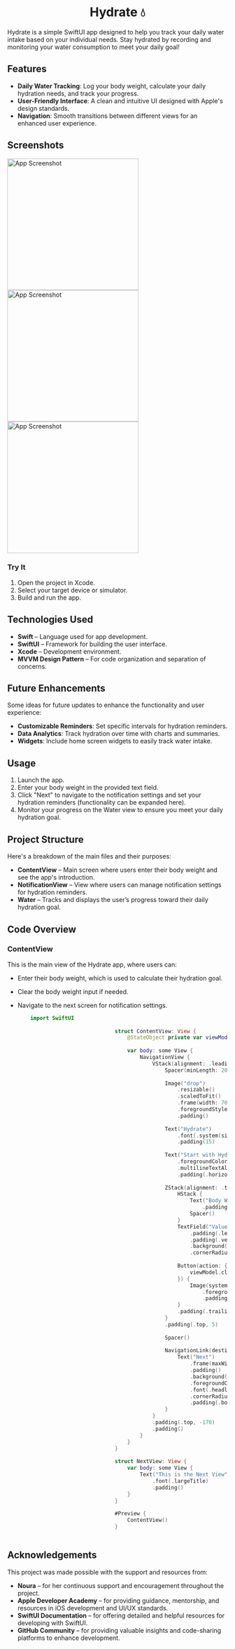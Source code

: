 <h1 align="center">Hydrate 💧 </h1>


Hydrate is a simple SwiftUI app designed to help you track your daily water intake based on your individual needs. Stay hydrated by recording and monitoring your water consumption to meet your daily goal!

## Features

- **Daily Water Tracking**: Log your body weight, calculate your daily hydration needs, and track your progress.
- **User-Friendly Interface**: A clean and intuitive UI designed with Apple's design standards.
- **Navigation**: Smooth transitions between different views for an enhanced user experience.

## Screenshots

<img src="https://github.com/user-attachments/assets/b734597a-b4e1-459b-b29d-ecf8d0a03059" alt="App Screenshot" width="300"/>
<img src="https://github.com/user-attachments/assets/e63d9232-24e3-41d5-bcba-14d0fa264e28" alt="App Screenshot" width="300"/>
<img src="https://github.com/user-attachments/assets/8df57b05-6b7b-4a2f-acd2-9ea991be553c" alt="App Screenshot" width="300"/>


### Try It

1. Open the project in Xcode.
2. Select your target device or simulator.
3. Build and run the app.

## Technologies Used

- **Swift** – Language used for app development.
- **SwiftUI** – Framework for building the user interface.
- **Xcode** – Development environment.
- **MVVM Design Pattern** – For code organization and separation of concerns.
  
## Future Enhancements

Some ideas for future updates to enhance the functionality and user experience:

- **Customizable Reminders**: Set specific intervals for hydration reminders.
- **Data Analytics**: Track hydration over time with charts and summaries.
- **Widgets**: Include home screen widgets to easily track water intake.

## Usage

1. Launch the app.
2. Enter your body weight in the provided text field.
3. Click "Next" to navigate to the notification settings and set your hydration reminders (functionality can be expanded here).
4. Monitor your progress on the Water view to ensure you meet your daily hydration goal.

## Project Structure

Here's a breakdown of the main files and their purposes:

- **ContentView** – Main screen where users enter their body weight and see the app's introduction.
- **NotificationView** – View where users can manage notification settings for hydration reminders.
- **Water** – Tracks and displays the user’s progress toward their daily hydration goal.

## Code Overview

### ContentView

This is the main view of the Hydrate app, where users can:

- Enter their body weight, which is used to calculate their hydration goal.
- Clear the body weight input if needed.
- Navigate to the next screen for notification settings.

     ```swift
         import SwiftUI
                                    
                                    struct ContentView: View {
                                        @StateObject private var viewModel = ContentViewModel()
                                    
                                        var body: some View {
                                            NavigationView {
                                                VStack(alignment: .leading) {
                                                    Spacer(minLength: 20)
                                                    
                                                    Image("drop")
                                                        .resizable()
                                                        .scaledToFit()
                                                        .frame(width: 70, height: 70)
                                                        .foregroundStyle(.tint)
                                                        .padding()
                                                    
                                                    Text("Hydrate")
                                                        .font(.system(size: 30, weight: .bold))
                                                        .padding(15)
                                                    
                                                    Text("Start with Hydrate record and track your water intake daily based on your needs and stay hydrated")
                                                        .foregroundColor(.gray)
                                                        .multilineTextAlignment(.leading)
                                                        .padding(.horizontal)
                                                    
                                                    ZStack(alignment: .trailing) {
                                                        HStack {
                                                            Text("Body Weight")
                                                                .padding()
                                                            Spacer()
                                                        }
                                                        TextField("Value", text: $viewModel.bodyWeight)
                                                            .padding(.leading, 125)
                                                            .padding(.vertical, 10)
                                                            .background(Color.gray.opacity(0.1))
                                                            .cornerRadius(2)
                                                        
                                                        Button(action: {
                                                            viewModel.clearBodyWeight()
                                                        }) {
                                                            Image(systemName: "xmark.circle.fill")
                                                                .foregroundColor(.gray)
                                                                .padding(10)
                                                        }
                                                        .padding(.trailing, 20)
                                                    }
                                                    .padding(.top, 5)
                                                    
                                                    Spacer()
                                                    
                                                    NavigationLink(destination: NotificationView()) {
                                                        Text("Next")
                                                            .frame(maxWidth: .infinity)
                                                            .padding()
                                                            .background(Color(red: 0.192, green: 0.68, blue: 0.903))
                                                            .foregroundColor(.white)
                                                            .font(.headline)
                                                            .cornerRadius(10)
                                                            .padding(.bottom)
                                                    }
                                                }
                                                .padding(.top, -170)
                                                .padding()
                                            }
                                        }
                                    }
                                    
                                    struct NextView: View {
                                        var body: some View {
                                            Text("This is the Next View")
                                                .font(.largeTitle)
                                                .padding()
                                        }
                                    }
                                    
                                    #Preview {
                                        ContentView()
                                    }
                                    

## Acknowledgements

This project was made possible with the support and resources from:

- **Noura** – for her continuous support and encouragement throughout the project.
- **Apple Developer Academy** – for providing guidance, mentorship, and resources in iOS development and UI/UX standards.
- **SwiftUI Documentation** – for offering detailed and helpful resources for developing with SwiftUI.
- **GitHub Community** – for providing valuable insights and code-sharing platforms to enhance development.
  

